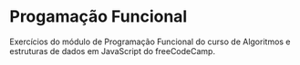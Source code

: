 # Progamação Funcional

Exercícios do módulo de Programação Funcional do curso de Algoritmos e estruturas de dados em JavaScript do freeCodeCamp. 
